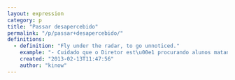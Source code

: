 ```yaml
---
layout: expression
category: p
title: "Passar desapercebido"
permalink: "/p/passar+desapercebido/"
definitions:
  - definition: "Fly under the radar, to go unnoticed."
    example: "- Cuidado que o Diretor est\u00e1 procurando alunos matando aula.\n- Se preocupa n\u00e3o que vou passar desapercebido."
    created: "2013-02-13T11:47:56"
    author: "kinow"
---
```

